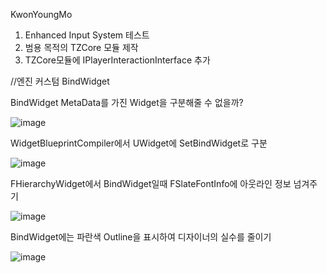 KwonYoungMo

1. Enhanced Input System 테스트
2. 범용 목적의 TZCore 모듈 제작
3. TZCore모듈에 IPlayerInteractionInterface 추가

//엔진 커스텀 BindWidget

BindWidget MetaData를 가진 Widget을 구분해줄 수 없을까?

![image](https://github.com/kwonymo88/SampleProject/assets/39462665/78c65a9a-83ec-4d4a-bc21-7ceeed07f1aa)

WidgetBlueprintCompiler에서 UWidget에 SetBindWidget로 구분

![image](https://github.com/kwonymo88/SampleProject/assets/39462665/64d1712f-f667-4919-94ad-254e418d0fab)

FHierarchyWidget에서 BindWidget일때 FSlateFontInfo에 아웃라인 정보 넘겨주기

![image](https://github.com/kwonymo88/SampleProject/assets/39462665/882c051b-f4ea-4dee-896c-bab4f6bfa49a)

BindWidget에는 파란색 Outline을 표시하여 디자이너의 실수를 줄이기

![image](https://github.com/kwonymo88/SampleProject/assets/39462665/3af495c8-c407-49f2-9f8a-96fd0e08e4d1)
